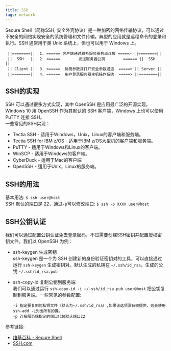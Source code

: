 ```yaml
---
title: SSH
tags: network
---
```

Secure Shell（简称SSH, 安全外壳协议）是一种加密的网络传输协议，可以通过不安全的网络实现安全的系统管理和文件传输。典型的应用就是远程命令的登录和执行。SSH 通常用于类 Unix 系统上，但也可以用于 Windows 上。  

```
 ||========||  1. ====== 客户端通过联系服务器启动连接 =====> ||========||
 ||  SSH   ||  2. <=====        发送服务器公钥        ====== ||  SSH   ||
 || Client ||  3. <=====  协商参数并打开安全参数通道  =====> || Server ||
 ||========||  4. ======  用户登录服务器主机操作系统  =====> ||========||
```

## SSH的实现
SSH 可以通过很多方式实现，其中 OpenSSH 是应用最广泛的开源实现。Windows 10 用 OpenSSH 作为其默认的 SSH 客户端，Windows 上也可以使用 PuTTY 连接 SSH。  
一些常见的SSH实现：
  - Tectia SSH  - 适用于Windows，Unix，Linux的客户端和服务端。
  - Tectia SSH for IBM z/OS - 适用于IBM z/OS大型机的客户端和服务端。
  - PuTTY - 适用于Windows和Linux的客户端。
  - WinSCP - 适用于Windows的客户端。
  - CyberDuck - 适用于Mac的客户端
  - OpenSSH - 适用于Unix，Linux的服务端。

## SSH的用法
基本用法: `$ ssh user@host`   
SSH 默认的端口是 22，通过`-p`可以修改端口: `$ ssh -p XXXX user@host`

## SSH公钥认证
我们可以通过配置公钥认证免去登录密码，不过需要创建SSH密钥并配置授权密钥文件。我们以 OpenSSH 为例：  
- ssh-keygen 生成密钥  
  ssh-keygen 是一个为 SSH 创建新的身份验证密钥对的工具，可以直接通过运行 `ssh-keygen` 生成密钥对。默认生成的私钥在 `~/.ssh/id_rsa`，生成的公钥 `~/.ssh/id_rsa.pub`  

- ssh-copy-id 复制公钥到服务端  
  我们可以通过运行 `ssh-copy-id -i ~/.ssh/id_rsa.pub user@host` 把公钥复制到服务端。一些常见的参数配置:
  ```
  -i 指定要复制的私钥文件（默认为~/.ssh/id_rsa）,如果该选项没有被提供，则会使用ssh-add -L列出所有的键。
  -p 连接服务端指定的端口代替默认端口22
  ```

参考链接:
- [维基百科 - Secure Shell](https://en.wikipedia.org/wiki/Secure_Shell)
- [SSH.com](https://www.ssh.com/ssh/)
